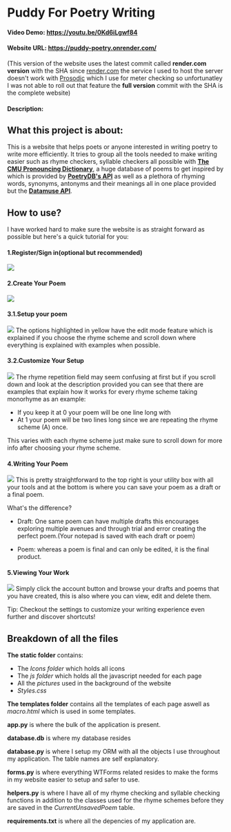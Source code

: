 # Puddy For Poetry Writing
#### Video Demo:  <https://youtu.be/0Kd6iLgwf84>

#### Website URL: <https://puddy-poetry.onrender.com/> 
(This version of the website uses the latest commit called **render.com version** with the SHA  since [render.com](https://render.com/) the service I used to host the server doesn't work with [Prosodic](https://pypi.org/project/prosodic/) which I use for meter checking so unfortunatley I was not able to roll out that feature the **full version** commit with the SHA is the complete website)
#### Description:


## What this project is about:
This is a website that helps poets or anyone interested in writing poetry to write more efficiently. It tries to group all the tools needed to make writing easier such as rhyme checkers, syllable checkers all possible with  [**The CMU Pronouncing Dictionary**](http://www.speech.cs.cmu.edu/cgi-bin/cmudict), a huge database of poems to get inspired by which is provided by [**PoetryDB's API**](https://poetrydb.org/index.html) as well as a plethora of rhyming words, synonyms, antonyms and their meanings all in one place provided but the [**Datamuse API**](https://www.datamuse.com/api/).

## How to use?
I have worked hard to make sure the website is as straight forward as possible but here's a quick tutorial for you:

#### **1.Register/Sign in(optional but recommended)**
![](README_imgs\puddy_tutorial_1.jpg)

#### **2.Create Your Poem**
![](README_imgs\puddy_tutorial_2.jpg)

#### **3.1.Setup your poem**
![](README_imgs\puddy_tutorial_3.jpg)
The options highlighted in yellow have the edit mode feature which is explained if you choose the rhyme scheme and scroll down where everything is explained with examples when possible.

#### **3.2.Customize Your Setup**
![](README_imgs\puddy_tutorial_4.jpg)
The rhyme repetition field may seem confusing at first but if you scroll down and look at the description provided you can see that there are examples that explain how it works for every rhyme scheme taking monorhyme as an example:
* If you keep it at 0 your poem will be one line long with 
* At 1 your poem will be two lines long since we are repeating the rhyme scheme (A) once.

This varies with each rhyme scheme just make sure to scroll down for more info after choosing your rhyme scheme.

#### **4.Writing Your Poem**
![](README_imgs\puddy_tutorial_5.jpg)
This is pretty straightforward to the top right is your utility box with all your tools and at the bottom is where you can save your poem as a draft or a final poem. 

What's the difference?

* Draft:
One same poem can have multiple drafts this encourages exploring multiple avenues and through trial and error creating the perfect poem.(Your notepad is saved with each draft or poem)

* Poem:
whereas a poem is final and can only be edited, it is the final product.

#### **5.Viewing Your Work**
![](README_imgs\puddy_tutorial_6.jpg)
Simply click the account button and browse your drafts and poems that you have created, this is also where you can view, edit and delete them.

Tip: Checkout the settings to customize your writing experience even further and discover shortcuts!

## Breakdown of all the files

**The static folder** contains:
* The *Icons folder* which holds all icons
* The *js folder* which holds all the javascript needed for each page
* All the *pictures* used in the background of the website
* *Styles.css*

**The templates folder** contains all the templates of each page aswell as *macro.html* which is used in some templates.

**app.py**  is where the bulk of the application is present.

**database.db** is where my database resides

**database.py** is where I setup my ORM with all the objects I use throughout my application. The table names are self explanatory.

**forms.py** is where everything WTForms related resides to make the forms in my website easier to setup and safer to use.

**helpers.py** is where I have all of my rhyme checking and syllable checking functions in addition to the classes used for the rhyme schemes before they are saved in the *CurrentUnsavedPoem* table.

**requirements.txt** is where all the depencies of my application are.